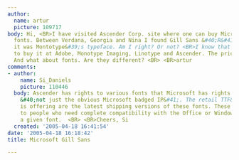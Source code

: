 ```yaml
---
author:
  name: artur
  picture: 109717
body: Hi, <BR>I have visited Ascender Corp. site where one can buy Microsoft&#39;s
  fonts. Between Verdana, Georgia and Nina I found Gill Sans &#40;R&#41;. I thought
  it was Montotype&#39;s typeface. Am I right? Or not? <BR>I know that it&#39;s possible
  to buy it at Adobe, Monotype Imaging, Linotype and Ascender. The prices are different.
  And what about fonts. Are they different? <BR> <BR>artur
comments:
- author:
    name: Si_Daniels
    picture: 110446
  body: Ascender has rights to various fonts that Microsoft has rights to sublicense
    &#40;not just the obvious Microsoft badged IP&#41;. The retail TTF&#39;s Ascender
    is offering are the latest shipping versions of these fonts. These may be important
    to people who need complete compatibility with the Office or Windows version of
    a given font.  <BR> <BR>Cheers, Si
  created: '2005-04-18 16:41:54'
date: '2005-04-18 16:18:42'
title: Microsoft Gill Sans

---
```

